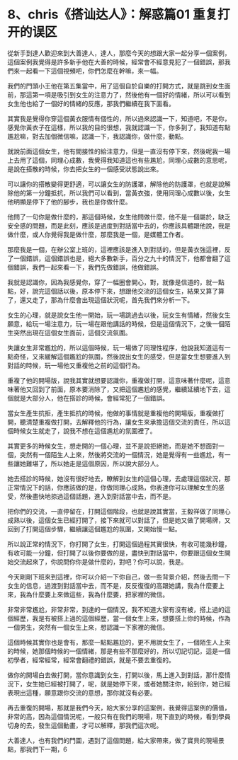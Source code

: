 # 8、chris《搭讪达人》：解惑篇01 重复打开的误区

從新手到達人歡迎來到大善達人，達人，那麼今天的想跟大家一起分享一個案例，這個案例我覺得是許多新手他在大善的時候，經常會不經意見犯了一個錯誤，那我們來一起看一下這個視頻吧，你們怎麼在幹嘛，來一幅。

我們的門頭小王他在第五集當中，用了這個自於自樂的打開方式，就是跳到女生面前，那這第一項是吸引到女生的注意力了，然後他有一個好的情緒，所以可以看到女生他也給了一個好的情緒的反應，那我們繼續在我下面看。

其實我是覺得你穿這個黃衣服情有個性的，所以過來認識一下，知道吧，不是你，感覺你黃衣子在這樣，所以我的目的很想，我就認識一下，你多到了，我知道有點尷尬嘛，對去加個微信嘛，認識一下，我認識你，做什麼，動點。

就說前面這個女生，他有間接性的給注意力，但是一直沒有停下來，然後呢我一場上去用了這個，同理心成數，我覺得我知道這也有些尷尬，同理心成數的意思呢，是說在搭散的時候，你去把女生的一個感受狀態說出來。

可以讓你的搭散變得更舒適，可以讓女生的防護罩，解除他的防護罩，也就是說解除他的第一分鐘抵抗，所以我們可以看到，當黃衣強，使用同理心成數以後，女生他明顯是停下了他的腳步，我也是你做什麼。

他問了一句你是做什麼的，那這個時候，女生他問做什麼，他不是一個屬於，缺乏安全感的問題，而是此刻，應該是過度到對話當中去的，你應該具體跟他說，我是做什麼，或人你覺得我是做什麼，那麼我是一個，是媒體工作者。

那麼我是一個，在辦公室上班的，這裡應該是進入到對話的，但是黃衣強這裡，反了一個錯誤，這個錯誤也是，絕大多數新手，百分之九十的情況下，他都會翻了這個錯誤，我們一起來看一下，我們先做錯誤，他做錯誤。

我就是認識你，因為我感覺你，穿了一幅圈會開心，對，就像是信道的，就一點點，好，說完這個話以後，原本停下來，想跟他交流的這個女生，結果又算了算了，還又走了，那為什麼會出現這個狀況呢，首先我們來分析一下。

女生的心理，就是說女生他一開始，玩一場跳過去以後，玩女生有情緒，然後女生願意，給玩一場注意力，玩一場在跟他講話的時候，但是這個情況下，之後一個陌生突然出現在這個女生面前，這個交流氛圍。

失讓女生非常尷尬的，所以這個時候，玩一場做了同理性程序，他說我知道這有一點奇怪，又來緩解這個尷尬的氛圍，然後說出女生的感受，但是當女生想要進入到對話的時候，玩一場他又重複他之前的這個行為。

重複了他的開場版，說我其實就想要認識你，重複做打開，這意味著什麼呢，這意味著他又回到了前面，原本要消除了，又把這個尷尬的感覺，繼續延續地下去，這個就是大部分人，他在搭診的時候，會經常犯了一個錯誤。

當女生產生抗拒，產生抵抗的時候，他做的事情就是重複他的開場版，重複做打開，聽清楚重複做打開，去解釋他的行為，讓女生來承擔這個交流的責任，所以這個時候女生就走了，說我不想在這個尷尬的氛圍裡了。

其實更多的時候女生，想走開的一個心理，並不是說拒絕她，而是她不想面對一個，突然有一個陌生人上來，然後將交流的一個情況，她是覺得有一些尷尬，有一些讓她難堪了，所以她走是這個原因，所以說大部分人。

她去搭診的時候，她沒有很好地去，瞭解到女生的這個心理，去處理這個狀況，那正常情況下的話，你應該做的是，你做同理心成熟，你表達你可以理解女生的感受，然後盡快地掠過這個話題，進入到對話當中去，而不是。

把你們的交流，一直停留在，打開這個階段，也就是說其實當，王毅祥做了同理心成熟以後，這個女生已經打開了，接下來就可以對話了，但是她又做了開場牌，又回到了打開這個步驟，繼續讓這個尷尬的氛圍，又開始慢一點。

所以說正常的情況下，你打開了女生，打開這個過程其實很快，有收可能幾秒鐘，有收可能一分鐘，但打開了以後你要做的是，盡快到對話當中，你要跟這個女生開始交流起來了，你說問你你是做什麼的，對吧？你可以說，我是。

今天剛剛下班來到這裡，你可以介紹一下你自己，做一些背景介紹，然後去問一下女生的信息，過渡到對話當中去，而不是，反反復復的高跟她講，我為什麼要上來，我為什麼要上來做這些，我為什麼要，把家裡的微信。

非常非常尷尬，非常非常，到達的一個情況，我不知道大家有沒有被，搭上過的這個經歷，我是有被搭上過的這個經歷，當一個女生上來，想要搭上你的時候，作為一個男生，突然有一個女生上來，想認識一下家裡的微信。

這個時候其實你也是會有，那麼一點點尷尬的，更不用說女生了，一個陌生人上來的時候，她那個時候的一個情緒，那是有些不那麼好的，所以切記切記，這是一個初學者，經常經常，經常會翻禮的錯誤，就是不要去重復的。

做你的開場白去做打開，當你意識到女生，打開以後，馬上進入到對話，那什麼情況下，女生她已經被打開了，呢，就是她停下來，或者她關注你，給到你，她已經表現出這種，願意跟你交流的意想，那你就沒有必要。

再去重復的開場，那就是我們今天，給大家分享的這案例，我覺得這案例的價值，非常的高，因為這個情況呢，一般只有在我們的現場，現下直到的時候，看到學員切身的去，發生這個動畫，才可以解釋，那我們這次呢。

大善達人，也有我們的門圖，遇到了這個問題，給大家帶來，做了寶貝的現場景點，那我們下一期，6